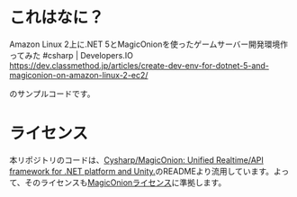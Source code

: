 # これはなに？

Amazon Linux 2上に.NET 5とMagicOnionを使ったゲームサーバー開発環境作ってみた #csharp | Developers.IO
https://dev.classmethod.jp/articles/create-dev-env-for-dotnet-5-and-magiconion-on-amazon-linux-2-ec2/

のサンプルコードです。

# ライセンス

本リポジトリのコードは、[Cysharp/MagicOnion: Unified Realtime/API framework for .NET platform and Unity.](https://github.com/Cysharp/MagicOnion)のREADMEより流用しています。よって、そのライセンスも[MagicOnionライセンス](https://github.com/Cysharp/MagicOnion/blob/master/LICENSE)に準拠します。
